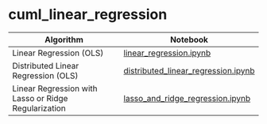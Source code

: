 # cuml_linear_regression

Algorithm | Notebook
--- | ---
Linear Regression (OLS) | [linear_regression.ipynb](linear_regression.ipynb)
Distributed Linear Regression (OLS) | [distributed_linear_regression.ipynb](distributed/distributed_linear_regression.ipynb)
Linear Regression with Lasso or Ridge Regularization | [lasso_and_ridge_regression.ipynb](lasso_and_ridge_regression.ipynb)
